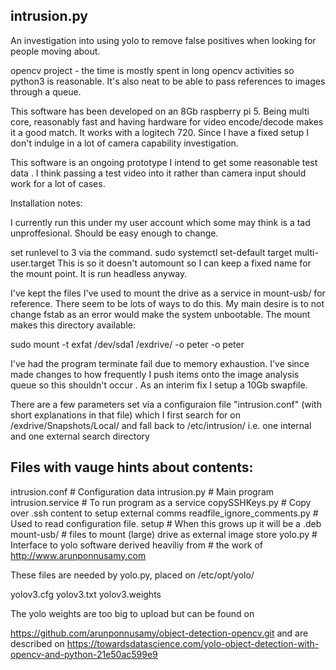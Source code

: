 
intrusion.py
------------

An investigation into using yolo to remove false positives
when looking for people moving about.

opencv project - the time is mostly spent in long opencv
activities so python3 is reasonable. It's also neat to
be able to pass references to images through a queue.

This software has been developed on an 8Gb  raspberry pi 5.
Being multi core, reasonably fast and having hardware 
for video encode/decode makes it a good match.
It works with a logitech 720. Since I have a fixed setup
I don't indulge in a lot of camera capability investigation.

This software is an ongoing prototype I intend to get some
reasonable test data . I think passing a test video into it
rather than camera input should work for a lot of cases.



Installation notes:

I currently run this under my user account which some may 
think is a tad unproffesional.  Should be easy enough to change.

set runlevel to 3 via the command.
sudo systemctl set-default target multi-user.target
This is so it doesn't automount so I can keep a fixed name
for the mount point. It is run headless anyway.

I've kept the files I've used to mount the drive as a service
in mount-usb/ for reference.  There seem to be lots of ways to do this.
My main desire is to not change fstab as an error would make the
system unbootable. The mount makes this directory available:

sudo mount -t exfat /dev/sda1  /exdrive/ -o peter -o peter

I've had the program terminate fail due to memory exhaustion.
I've since made changes to how frequently I push items onto
the image analysis queue so this shouldn't occur . As an interim
fix I setup a 10Gb swapfile.

There are a few parameters set via a configuraion file "intrusion.conf" 
(with short explanations in that file) which I first search for on  
/exdrive/Snapshots/Local/ and fall back to /etc/intrusion/
i.e. one internal and one external search directory

Files with vauge hints about contents:
-------------------------------------


intrusion.conf			# Configuration data
intrusion.py			# Main program
intrusion.service		# To run program as a service
copySSHKeys.py			# Copy over .ssh content to setup external comms
readfile_ignore_comments.py	# Used to read configuration file.
setup				# When this grows up it will be a .deb 
mount-usb/			# files to mount (large) drive as external image store
yolo.py				# Interface to yolo software derived heaviliy from
				# the work of http://www.arunponnusamy.com

These files are needed by yolo.py, placed on /etc/opt/yolo/

yolov3.cfg
yolov3.txt
yolov3.weights


The yolo weights are too big to upload but can be found on 

https://github.com/arunponnusamy/object-detection-opencv.git
and are described on
https://towardsdatascience.com/yolo-object-detection-with-opencv-and-python-21e50ac599e9
 


